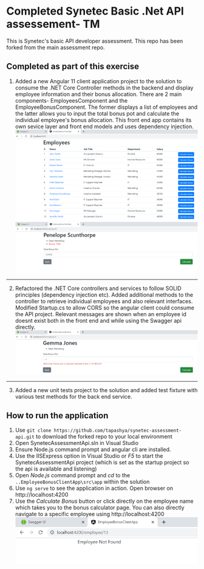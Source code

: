 # Completed Synetec Basic .Net API assessement- TM

This is Synetec's basic API developer assessment. This repo has been forked from the main assessment repo.

## Completed as part of this exercise

1. Added a new Angular 11 client application project to the solution to consume the .NET Core Controller methods in the backend and display employee information and their bonus allocation. There are 2 main components- EmployeesComponent and the EmployeeBonusComponent. The former displays a list of employees and the latter allows you to input the total bonus pot and calculate the individual employee's bonus allocation. This front end app contains its own sevice layer and front end models and uses dependency injection.
![EmployeesDashboard](/Screenshots/EmployeesDashboard.png)
![ValidBonusAllocation](/Screenshots/ValidBonusAllocation.png)
---
2. Refactored the .NET Core controllers and services to follow SOLID principles (dependency injection etc). Added additional methods to the controller to retrieve individual employees and also relevant interfaces. Modified Startup.cs to allow CORS so the angular client could consume the API project. Relevant messages are shown when an employee id doesnt exist both in the front end and while using the Swagger api directly.
![ValidationBonusPot](/Screenshots/ValidationBonusPot.png)
---
3. Added a new unit tests project to the solution and added test fixture with various test methods for the back end service.

## How to run the application

1. Use `git clone https://github.com/tapashya/synetec-assessment-api.git` to download the forked repo to your local environment
2. Open SynetecAssessmentApi.sln in Visual Studio
2. Ensure Node.js command prompt and angular cli are installed.
3. Use the IISExpress option in Visual Studio or *F5* to start the SynetecAssessmentApi project (which is set as the startup project so the api is available and listening)
3. Open *Node.js* command prompt and *cd* to the `..EmployeeBonusClientApp\src\app` within the solution
4. Use `ng serve` to see the application in action. Open browser on http://localhost:4200
5. Use the *Calculate Bonus* button or click directly on the employee name which takes you to the bonus calculator page. You can also directly navigate to a specific employee using http://localhost:4200
![EmployeesNotFound](/Screenshots/EmployeesNotFound.png)
